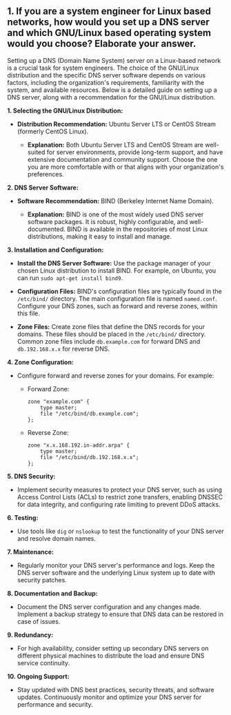 ## 1. If you are a system engineer for Linux based networks, how would you set up a DNS server and which GNU/Linux based operating system would you choose? Elaborate your answer.

Setting up a DNS (Domain Name System) server on a Linux-based network is a crucial task for system engineers. The choice of the GNU/Linux distribution and the specific DNS server software depends on various factors, including the organization's requirements, familiarity with the system, and available resources. Below is a detailed guide on setting up a DNS server, along with a recommendation for the GNU/Linux distribution.

**1. Selecting the GNU/Linux Distribution:**

- **Distribution Recommendation:** Ubuntu Server LTS or CentOS Stream (formerly CentOS Linux).

   - **Explanation:** Both Ubuntu Server LTS and CentOS Stream are well-suited for server environments, provide long-term support, and have extensive documentation and community support. Choose the one you are more comfortable with or that aligns with your organization's preferences.

**2. DNS Server Software:**

- **Software Recommendation:** BIND (Berkeley Internet Name Domain).

   - **Explanation:** BIND is one of the most widely used DNS server software packages. It is robust, highly configurable, and well-documented. BIND is available in the repositories of most Linux distributions, making it easy to install and manage.

**3. Installation and Configuration:**

   - **Install the DNS Server Software:** Use the package manager of your chosen Linux distribution to install BIND. For example, on Ubuntu, you can run `sudo apt-get install bind9`.

   - **Configuration Files:** BIND's configuration files are typically found in the `/etc/bind/` directory. The main configuration file is named `named.conf`. Configure your DNS zones, such as forward and reverse zones, within this file.

   - **Zone Files:** Create zone files that define the DNS records for your domains. These files should be placed in the `/etc/bind/` directory. Common zone files include `db.example.com` for forward DNS and `db.192.168.x.x` for reverse DNS.

**4. Zone Configuration:**

   - Configure forward and reverse zones for your domains. For example:

     - Forward Zone:
       ```
       zone "example.com" {
           type master;
           file "/etc/bind/db.example.com";
       };
       ```

     - Reverse Zone:
       ```
       zone "x.x.168.192.in-addr.arpa" {
           type master;
           file "/etc/bind/db.192.168.x.x";
       };
       ```

**5. DNS Security:**

   - Implement security measures to protect your DNS server, such as using Access Control Lists (ACLs) to restrict zone transfers, enabling DNSSEC for data integrity, and configuring rate limiting to prevent DDoS attacks.

**6. Testing:**

   - Use tools like `dig` or `nslookup` to test the functionality of your DNS server and resolve domain names.

**7. Maintenance:**

   - Regularly monitor your DNS server's performance and logs. Keep the DNS server software and the underlying Linux system up to date with security patches.

**8. Documentation and Backup:**

   - Document the DNS server configuration and any changes made. Implement a backup strategy to ensure that DNS data can be restored in case of issues.

**9. Redundancy:**

   - For high availability, consider setting up secondary DNS servers on different physical machines to distribute the load and ensure DNS service continuity.

**10. Ongoing Support:**

   - Stay updated with DNS best practices, security threats, and software updates. Continuously monitor and optimize your DNS server for performance and security.
